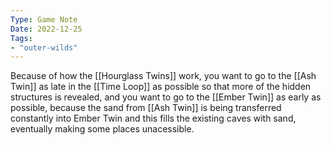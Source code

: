 ```yaml
---
Type: Game Note
Date: 2022-12-25
Tags:
- "outer-wilds"
---
```

Because of how the [[Hourglass Twins]] work, you want to go to the [[Ash Twin]] as late in the [[Time Loop]] as possible so that more of the hidden structures is revealed, and you want to go to the [[Ember Twin]] as early as possible, because the sand from [[Ash Twin]] is being transferred constantly into Ember Twin and this fills the existing caves with sand, eventually making some places unacessible.

